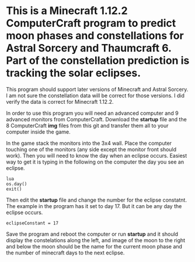 # This is a Minecraft 1.12.2 ComputerCraft program to predict moon phases and constellations for Astral Sorcery and Thaumcraft 6.  Part of the constellation prediction is tracking the solar eclipses.
This program should support later versions of Minecraft and Astral Sorcery.  I am not sure the constellation data will be correct for those versions.  I did verify the data is correct for Minecraft 1.12.2.

In order to use this program you will need an advanced computer and 9 advanced monitors from ComputerCraft. Download the **startup** file and the 8 ComputerCraft **img** files from this git and transfer them all to your computer inside the game.

In the game stack the monitors into the 3x4 wall.  Place the computer touching one of the monitors (any side except the monitor front should work).
Then you will need to know the day when an eclipse occurs.  Easiest way to get it is typing in the following on the computer the day you see an eclipse.
```
lua
os.day()
exit()
```
Then edit the **startup** file and change the number for the eclipse constatnt.  The example in the program has it set to day 17.  But it can be any day the eclipse occurs.
```
eclipseConstant = 17
```
Save the program and reboot the computer or run **startup** and it should display the constelations along the left, and image of the moon to the right and below the moon should be the name for the current moon phase and the number of minecraft days to the next eclipse.
